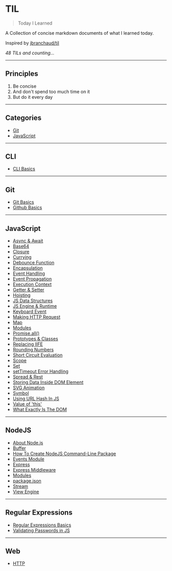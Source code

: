 # TIL

> Today I Learned

A Collection of concise markdown documents of what I learned today.

Inspired by [jbranchaud/til](https://github.com/jbranchaud/til)

_48 TILs and counting..._

---

## Principles

1. Be concise
2. And don't spend too much time on it
3. But do it every day

---

## Categories

- [Git](#git)
- [JavaScript](#javascript)

---

## CLI

- [CLI Basics](/CLI/cli-basics.md)

---

## Git

- [Git Basics](/Git/git-basics.md)
- [Github Basics](/Git/github-basics.md)

---

## JavaScript

- [Async & Await](/JavaScript/async-and-await.md)
- [Base64](/JavaScript/base64-encoding-and-decoding.md)
- [Closure](/JavaScript/closure.md)
- [Currying](/JavaScript/currying.md)
- [Debounce Function](/JavaScript/debounce-function.md)
- [Encapsulation](/JavaScript/encapsulation.md)
- [Event Handling](/JavaScript/event-handling.md)
- [Event Propagation](/JavaScript/event-propagation.md)
- [Execution Context](/JavaScript/execution-context.md)
- [Getter & Setter](/JavaScript/getter-and-setter.md)
- [Hoisting](/JavaScript/hoisting.md)
- [JS Data Structures](/JavaScript/js-data-structures.md)
- [JS Engine & Runtime](/JavaScript/js-engine-and-runtime.md)
- [Keyboard Event](/JavaScript/keyboard-event.md)
- [Making HTTP Request](/JavaScript/making-http-request.md)
- [Map](/JavaScript/map.md)
- [Modules](/JavaScript/modules.md)
- [Promise.all()](/JavaScript/promiseall.md)
- [Prototypes & Classes](/JavaScript/prototypes-and-classes.md)
- [Replacing IIFE](/JavaScript/replacing-iife.md)
- [Rounding Numbers](/JavaScript/rounding-numbers.md)
- [Short Circuit Evaluation](/JavaScript/short-circuit-evaluation.md)
- [Scope](/JavaScript/scope.md)
- [Set](/JavaScript/set.md)
- [setTimeout Error Handling](/JavaScript/setTimeout-error-handling.md)
- [Spread & Rest](/JavaScript/spread-and-rest.md)
- [Storing Data Inside DOM Element](/JavaScript/storing-data-inside-dom-element.md)
- [SVG Animation](/JavaScript/svg-animation.md)
- [Symbol](/JavaScript/symbol.md)
- [Using URL Hash In JS](/JavaScript/using-url-hash-in-js.md)
- [Value of 'this'](JavaScript/value-of-this.md)
- [What Exactly Is The DOM](JavaScript/what-exactly-is-the-dom.md)

---

## NodeJS

- [About Node.js](/NodeJS/about-nodejs.md)
- [Buffer](/NodeJS/buffer.md)
- [How To Create NodeJS Command-Line Package](/NodeJS/create-nodejs-command-line-package.md)
- [Events Module](/NodeJS/events-module.md)
- [Express](/NodeJS/express.md)
- [Express Middleware](/NodeJS/express-middleware.md)
- [Modules](/NodeJS/modules.md)
- [package.json](/NodeJS/packagejson.md)
- [Stream](/NodeJS/stream.md)
- [View Engine](/NodeJS/view-engine.md)

---

## Regular Expressions

- [Regular Expressions Basics](/Regex/regular-expressions-basics.md)
- [Validating Passwords in JS](/Regex/validating-passwords-in-js.md)

---

## Web

- [HTTP](/Web/http.md)